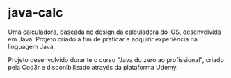 # java-calc

Uma calculadora, baseada no design da calculadora do iOS, desenvolvida em Java. Projeto criado a fim de praticar e adquirir experiência na linguagem Java.

Projeto desenvolvido durante o curso "Java do zero ao profissional", criado pela Cod3r e disponibilizado através da plataforma Udemy.

